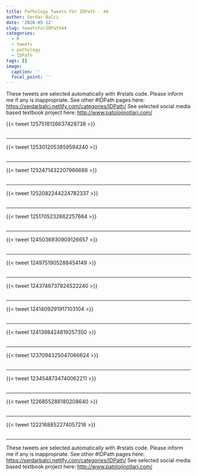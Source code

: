 ```yaml
---
title: Pathology Tweets For IDPath - 44
author: Serdar Balci
date: '2020-05-12'
slug: tweetsForIDPath44
categories:
  - R
  - tweets
  - pathology
  - IDPath
tags: []
image:
  caption: ''
  focal_point: ''
---
```



These tweets are selected automatically with #rstats code. Please inform me if any is inappropriate.
See other #IDPath pages here: https://serdarbalci.netlify.com/categories/IDPath/ 
See selected social media based textbook project here: http://www.patolojinotlari.com/

{{< tweet 1257518126637428738 >}}
<br>
<br>
<hr>
{{< tweet 1253012053859594240 >}}
<br>
<br>
<hr>
{{< tweet 1252471432207986688 >}}
<br>
<br>
<hr>
{{< tweet 1252082244224782337 >}}
<br>
<br>
<hr>
{{< tweet 1251705232662257664 >}}
<br>
<br>
<hr>
{{< tweet 1245036930909126657 >}}
<br>
<br>
<hr>
{{< tweet 1249751905288454149 >}}
<br>
<br>
<hr>
{{< tweet 1243746737824522240 >}}
<br>
<br>
<hr>
{{< tweet 1241409291917103104 >}}
<br>
<br>
<hr>
{{< tweet 1241398424819257350 >}}
<br>
<br>
<hr>
{{< tweet 1237094325047066624 >}}
<br>
<br>
<hr>
{{< tweet 1234548734740062211 >}}
<br>
<br>
<hr>
{{< tweet 1226855286180208640 >}}
<br>
<br>
<hr>
{{< tweet 1222168852274057216 >}}
<br>
<br>
<hr>


These tweets are selected automatically with #rstats code. Please inform me if any is inappropriate.
See other #IDPath pages here: https://serdarbalci.netlify.com/categories/IDPath/ 
See selected social media based textbook project here: http://www.patolojinotlari.com/
